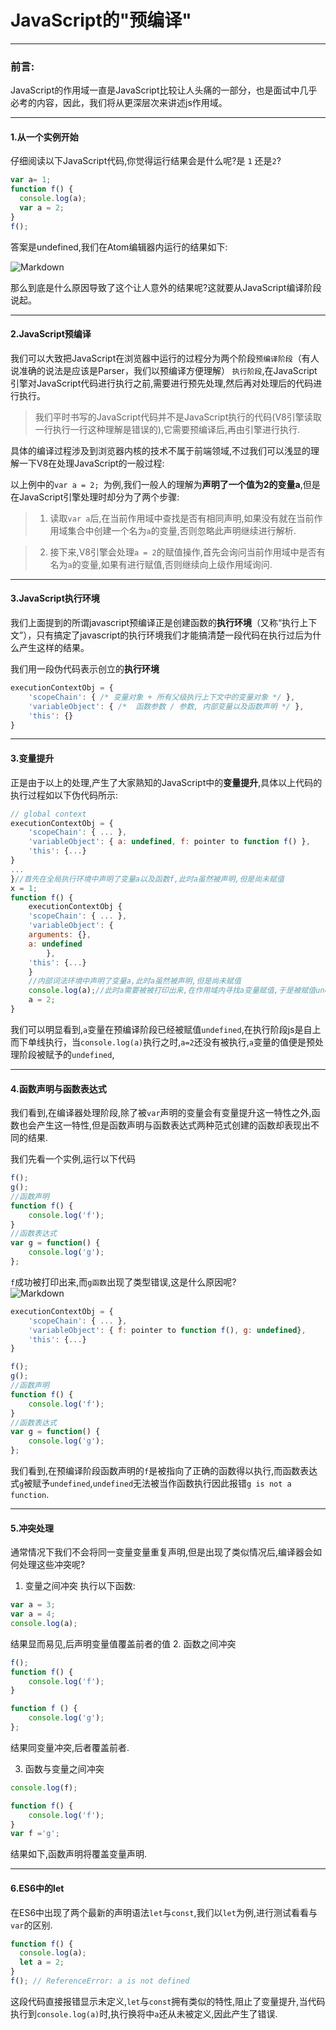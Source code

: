 # JavaScript的"预编译"

---

### 前言:  

 JavaScript的作用域一直是JavaScript比较让人头痛的一部分，也是面试中几乎必考的内容，因此，我们将从更深层次来讲述js作用域。

---

#### 1.从一个实例开始  

仔细阅读以下JavaScript代码,你觉得运行结果会是什么呢?是 `1` 还是`2`?
``` javascript
var a= 1;
function f() {
  console.log(a);
  var a = 2;
}
f();
```

答案是undefined,我们在Atom编辑器内运行的结果如下:

![Markdown](http://p1.bpimg.com/586294/b14e2d8434d1433b.png)

那么到底是什么原因导致了这个让人意外的结果呢?这就要从JavaScript编译阶段说起。

---

#### 2.JavaScript预编译  

我们可以大致把JavaScript在浏览器中运行的过程分为两个阶段`预编译阶段`（有人说准确的说法是应该是Parser，我们以预编译方便理解） `执行阶段`,在JavaScript引擎对JavaScript代码进行执行之前,需要进行预先处理,然后再对处理后的代码进行执行。

>  我们平时书写的JavaScript代码并不是JavaScript执行的代码(V8引擎读取一行执行一行这种理解是错误的),它需要预编译后,再由引擎进行执行.

具体的编译过程涉及到浏览器内核的技术不属于前端领域,不过我们可以浅显的理解一下V8在处理JavaScript的一般过程:

以上例中的`var a = 2; `为例,我们一般人的理解为**声明了一个值为2的变量a**,但是在JavaScript引擎处理时却分为了两个步骤:
>1. 读取`var a`后,在当前作用域中查找是否有相同声明,如果没有就在当前作用域集合中创建一个名为`a`的变量,否则忽略此声明继续进行解析.

>2. 接下来,V8引擎会处理`a = 2`的赋值操作,首先会询问当前作用域中是否有名为`a`的变量,如果有进行赋值,否则继续向上级作用域询问.

---

#### 3.JavaScript执行环境  

我们上面提到的所谓javascript预编译正是创建函数的**执行环境**（又称“执行上下文”），只有搞定了javascript的执行环境我们才能搞清楚一段代码在执行过后为什么产生这样的结果。

我们用一段伪代码表示创立的**执行环境**
```javascript
executionContextObj = {
    'scopeChain': { /* 变量对象 + 所有父级执行上下文中的变量对象 */ },
    'variableObject': { /*  函数参数 / 参数, 内部变量以及函数声明 */ },
    'this': {}
}
```

---

#### 3.变量提升  

正是由于以上的处理,产生了大家熟知的JavaScript中的**变量提升**,具体以上代码的执行过程如以下伪代码所示:
```javascript
// global context
executionContextObj = {
    'scopeChain': { ... },
    'variableObject': { a: undefined, f: pointer to function f() },
    'this': {...}
}
...
}//首先在全局执行环境中声明了变量a以及函数f,此时a虽然被声明,但是尚未赋值
x = 1;
function f() {
    executionContextObj {
    'scopeChain': { ... },
    'variableObject': {        
    arguments: {}, 
    a: undefined 
        },
    'this': {...}
    }
    //内部词法环境中声明了变量a,此时a虽然被声明,但是尚未赋值
    console.log(a);//此时a需要被被打印出来,在作用域内寻找a变量赋值,于是被赋值undefined
    a = 2;
}
```

我们可以明显看到,`a`变量在预编译阶段已经被赋值`undefined`,在执行阶段js是自上而下单线执行，当`console.log(a)`执行之时,`a=2`还没有被执行,`a`变量的值便是预处理阶段被赋予的`undefined`,

---
#### 4.函数声明与函数表达式
我们看到,在编译器处理阶段,除了被`var`声明的变量会有变量提升这一特性之外,函数也会产生这一特性,但是函数声明与函数表达式两种范式创建的函数却表现出不同的结果.  


我们先看一个实例,运行以下代码
```javascript
f();
g();
//函数声明
function f() {
    console.log('f');
}
//函数表达式
var g = function() {
    console.log('g');
};

```

`f`成功被打印出来,而`g函数`出现了类型错误,这是什么原因呢?  
![Markdown](http://p1.bpimg.com/586294/658277838f700ab6.png)

```javascript
executionContextObj = {
    'scopeChain': { ... },
    'variableObject': { f: pointer to function f(), g: undefined},
    'this': {...}
}

f();
g();
//函数声明
function f() {
    console.log('f');
}
//函数表达式
var g = function() {
    console.log('g');
};
```
我们看到,在预编译阶段函数声明的`f`是被指向了正确的函数得以执行,而函数表达式`g`被赋予`undefined`,`undefined`无法被当作函数执行因此报错`g is not a function`.


---
#### 5.冲突处理

通常情况下我们不会将同一变量变量重复声明,但是出现了类似情况后,编译器会如何处理这些冲突呢?
1. 变量之间冲突
执行以下函数:
```javascript
var a = 3;
var a = 4;
console.log(a);
```
结果显而易见,后声明变量值覆盖前者的值
2. 函数之间冲突
```javascript
f();
function f() {
    console.log('f');
}

function f () {
    console.log('g');
};
```
结果同变量冲突,后者覆盖前者.

3. 函数与变量之间冲突

```javascript
console.log(f);

function f() {
    console.log('f');
}
var f ='g';
```
结果如下,函数声明将覆盖变量声明.

---
#### 6.ES6中的let

在ES6中出现了两个最新的声明语法`let`与`const`,我们以`let`为例,进行测试看看与`var`的区别.
```javascript
function f() {
  console.log(a);
  let a = 2;
}
f(); // ReferenceError: a is not defined
```
这段代码直接报错显示未定义,`let`与`const`拥有类似的特性,阻止了变量提升,当代码执行到`console.log(a)`时,执行换将中`a`还从未被定义,因此产生了错误.